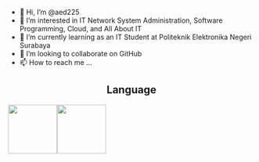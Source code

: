 - 👋 Hi, I’m @aed225
- 👀 I’m interested in IT Network System Administration, Software Programming, Cloud, and All About IT
- 🌱 I’m currently learning as an IT Student at Politeknik Elektronika Negeri Surabaya
- 💞️ I’m looking to collaborate on GitHub
- 📫 How to reach me ...

<!---
aed225/aed225 is a ✨ special ✨ repository because its `README.md` (this file) appears on your GitHub profile.
You can click the Preview link to take a look at your changes.
--->

<h2 style="text-align:Center">Language</h2>
<div style="display:flex">
<img width="100" height="100" src="https://cdn.jsdelivr.net/gh/devicons/devicon/icons/c/c-original.svg" />
<img width="100" height="100" src="https://cdn.jsdelivr.net/gh/devicons/devicon/icons/javascript/javascript-original.svg" />
</div>
          
          
